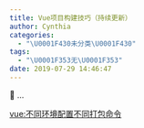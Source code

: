 ```yaml
---
title: Vue项目构建技巧（持续更新）
author: Cynthia
categories:
  - "\U0001F430未分类\U0001F430"
tags:
  - "\U0001F353无\U0001F353"
date: 2019-07-29 14:46:47
---
```


🐰
...
<!--more-->

[vue:不同环境配置不同打包命令](https://blog.csdn.net/zfangls/article/details/79990796)